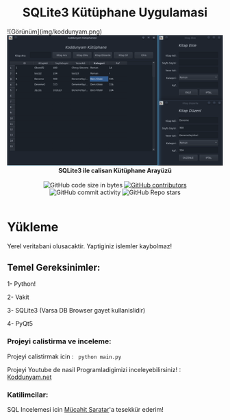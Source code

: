 <h1 align="center">SQLite3 Kütüphane Uygulamasi</h1>
![Görünüm](img/koddunyam.png)
<img alt="Görünüm" src="img/koddunyam.png">
<div align="center">
  <strong>SQLite3 ile calisan Kütüphane Arayüzü</strong>
</div>

<br />

<div align="center">
  <img alt="GitHub code size in bytes" src="https://img.shields.io/github/languages/code-size/Saizzou/Koddunyam_Python_Kutuphane">
  <a href="https://github.com/Saizzou/Koddunyam_Python_Kutuphane/graphs/contributors"><img alt="GitHub contributors" src="https://img.shields.io/github/contributors/Saizzou/Koddunyam_Python_Kutuphane"></a>
  <img alt="GitHub commit activity" src="https://img.shields.io/github/commit-activity/m/Saizzou/Koddunyam_Python_Kutuphane">
  <img alt="GitHub Repo stars" src="https://img.shields.io/github/stars/Saizzou/Koddunyam_Python_Kutuphane">
</div>

<br />

# Yükleme
Yerel veritabani olusacaktir. Yaptiginiz islemler kaybolmaz! 

## Temel Gereksinimler:

1- Python!

2- Vakit

3- SQLite3 (Varsa DB Browser gayet kullanislidir)

4- PyQt5


### Projeyi calistirma ve inceleme:

Projeyi calistirmak icin :
``` python main.py```

Projeyi Youtube de nasil Programladigimizi inceleyebilirsiniz! : 
<a href="https://www.youtube.com/watch?v=xxD0YQYeeWU&t=3s">Koddunyam.net</a>



### Katilimcilar:
SQL Incelemesi icin <a href="https://github.com/MucahitSaratar">Mücahit Saratar</a>'a tesekkür ederim!
